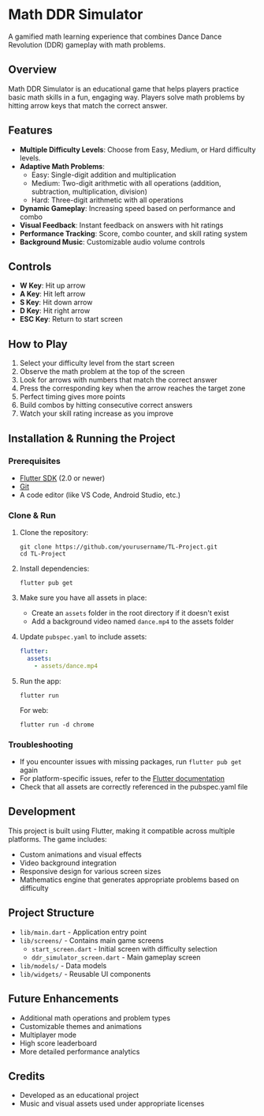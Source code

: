 # Math DDR Simulator

A gamified math learning experience that combines Dance Dance Revolution (DDR) gameplay with math problems.

## Overview

Math DDR Simulator is an educational game that helps players practice basic math skills in a fun, engaging way. Players solve math problems by hitting arrow keys that match the correct answer.

## Features

- **Multiple Difficulty Levels**: Choose from Easy, Medium, or Hard difficulty levels.
- **Adaptive Math Problems**: 
  - Easy: Single-digit addition and multiplication
  - Medium: Two-digit arithmetic with all operations (addition, subtraction, multiplication, division)
  - Hard: Three-digit arithmetic with all operations
- **Dynamic Gameplay**: Increasing speed based on performance and combo
- **Visual Feedback**: Instant feedback on answers with hit ratings
- **Performance Tracking**: Score, combo counter, and skill rating system
- **Background Music**: Customizable audio volume controls

## Controls

- **W Key**: Hit up arrow
- **A Key**: Hit left arrow
- **S Key**: Hit down arrow
- **D Key**: Hit right arrow
- **ESC Key**: Return to start screen

## How to Play

1. Select your difficulty level from the start screen
2. Observe the math problem at the top of the screen
3. Look for arrows with numbers that match the correct answer
4. Press the corresponding key when the arrow reaches the target zone
5. Perfect timing gives more points
6. Build combos by hitting consecutive correct answers
7. Watch your skill rating increase as you improve

## Installation & Running the Project

### Prerequisites
- [Flutter SDK](https://flutter.dev/docs/get-started/install) (2.0 or newer)
- [Git](https://git-scm.com/downloads)
- A code editor (like VS Code, Android Studio, etc.)

### Clone & Run
1. Clone the repository:
   ```
   git clone https://github.com/yourusername/TL-Project.git
   cd TL-Project
   ```

2. Install dependencies:
   ```
   flutter pub get
   ```

3. Make sure you have all assets in place:
   - Create an `assets` folder in the root directory if it doesn't exist
   - Add a background video named `dance.mp4` to the assets folder

4. Update `pubspec.yaml` to include assets:
   ```yaml
   flutter:
     assets:
       - assets/dance.mp4
   ```

5. Run the app:
   ```
   flutter run
   ```
   
   For web:
   ```
   flutter run -d chrome
   ```

### Troubleshooting
- If you encounter issues with missing packages, run `flutter pub get` again
- For platform-specific issues, refer to the [Flutter documentation](https://flutter.dev/docs)
- Check that all assets are correctly referenced in the pubspec.yaml file

## Development

This project is built using Flutter, making it compatible across multiple platforms. The game includes:

- Custom animations and visual effects
- Video background integration
- Responsive design for various screen sizes
- Mathematics engine that generates appropriate problems based on difficulty

## Project Structure

- `lib/main.dart` - Application entry point
- `lib/screens/` - Contains main game screens
  - `start_screen.dart` - Initial screen with difficulty selection
  - `ddr_simulator_screen.dart` - Main gameplay screen
- `lib/models/` - Data models
- `lib/widgets/` - Reusable UI components

## Future Enhancements

- Additional math operations and problem types
- Customizable themes and animations
- Multiplayer mode
- High score leaderboard
- More detailed performance analytics

## Credits

- Developed as an educational project
- Music and visual assets used under appropriate licenses

